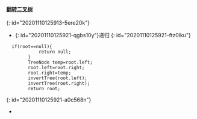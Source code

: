 #### [翻转二叉树](https://leetcode-cn.com/problems/invert-binary-tree/)
{: id="20201110125913-5ere20k"}

* {: id="20201110125921-qgbs10y"}递归
{: id="20201110125921-ftz0lku"}

```
  if(root==null){
            return null;
        }
        TreeNode temp=root.left;
        root.left=root.right;
        root.right=temp;
        invertTree(root.left);
        invertTree(root.right);
        return root;
```
{: id="20201110125921-a0c568n"}

*
